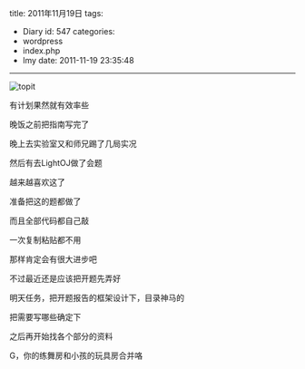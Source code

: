 title: 2011年11月19日
tags:
  - Diary
id: 547
categories:
  - wordpress
  - index.php
  - lmy
date: 2011-11-19 23:35:48
---

![](http://i.minus.com/iyEwg3PaEPHln.jpg "topit")

有计划果然就有效率些

晚饭之前把指南写完了

<!--more-->

晚上去实验室又和师兄踢了几局实况

然后有去LightOJ做了会题

越来越喜欢这了

准备把这的题都做了

而且全部代码都自己敲

一次复制粘贴都不用

那样肯定会有很大进步吧

不过最近还是应该把开题先弄好

明天任务，把开题报告的框架设计下，目录神马的

把需要写哪些确定下

之后再开始找各个部分的资料

G，你的练舞房和小孩的玩具房合并咯